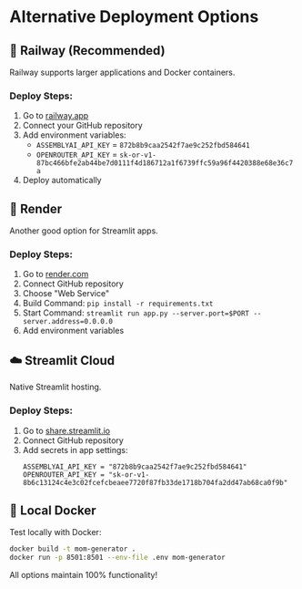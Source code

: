 # Alternative Deployment Options

## 🚀 Railway (Recommended)
Railway supports larger applications and Docker containers.

### Deploy Steps:
1. Go to [railway.app](https://railway.app)
2. Connect your GitHub repository
3. Add environment variables:
   - `ASSEMBLYAI_API_KEY` = `872b8b9caa2542f7ae9c252fbd584641`
   - `OPENROUTER_API_KEY` = `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`
4. Deploy automatically

## 🐳 Render
Another good option for Streamlit apps.

### Deploy Steps:
1. Go to [render.com](https://render.com)
2. Connect GitHub repository
3. Choose "Web Service"
4. Build Command: `pip install -r requirements.txt`
5. Start Command: `streamlit run app.py --server.port=$PORT --server.address=0.0.0.0`
6. Add environment variables

## ☁️ Streamlit Cloud
Native Streamlit hosting.

### Deploy Steps:
1. Go to [share.streamlit.io](https://share.streamlit.io)
2. Connect GitHub repository
3. Add secrets in app settings:
   ```
   ASSEMBLYAI_API_KEY = "872b8b9caa2542f7ae9c252fbd584641"
   OPENROUTER_API_KEY = "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"
   ```

## 🔧 Local Docker
Test locally with Docker:
```bash
docker build -t mom-generator .
docker run -p 8501:8501 --env-file .env mom-generator
```

All options maintain 100% functionality!